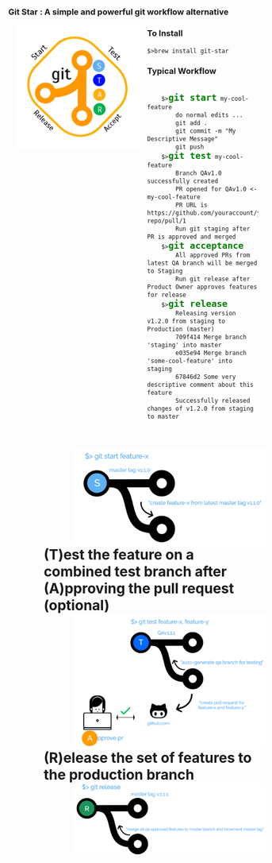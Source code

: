
<h3>Git Star : A simple and powerful git workflow alternative</h3>
<img src="logo.png" width="250" style="padding: 0 15px; float: left;">
<h3>To Install</h3>
<code>$>brew install git-star</code>
<h3>Typical Workflow</h3>
<pre><code>
	$><font color="green" size="4"><b>git start</b></font> my-cool-feature
		do normal edits ... 
		git add .
		git commit -m "My Descriptive Message"
		git push
	$><font color="green" size="4"><b>git test</b></font> my-cool-feature
		Branch QAv1.0 successfully created
		PR opened for QAv1.0 <- my-cool-feature
		PR URL is https://github.com/youraccount/your-repo/pull/1
		Run git staging after PR is approved and merged
	$><font color="green" size="4"><b>git acceptance</b></font>
		All approved PRs from latest QA branch will be merged to Staging
		Run git release after Product Owner approves features for release
	$><font color="green" size="4"><b>git release</b></font>
		Releasing version v1.2.0 from staging to Production (master)
		709f414 Merge branch 'staging' into master
		e035e94 Merge branch 'some-cool-feature' into staging
		67846d2 Some very descriptive comment about this feature
		Successfully released changes of v1.2.0 from staging to master 
</code>
</pre>
<p>


<ul>
	<li type="none">
		<h1>
			<ul>
				<li type="none"><!-- <b>(S)</b>tart a feature//-->
					<ul>
						<li type="none"><img src="git-start.png" zwidth="450" style="padding: 0 15px; float: left;">
						</li>
					</ul>
				</li>
				<li type="none">(T)</b>est the feature on a combined test branch after <b>(A)</b>pproving the pull request (optional)
					<ul>
						<li type="none"><img src="git-test.png" zwidth="450" style="padding: 0 15px; float: left;">
						</li>
					</ul>
				</li>
				<li type="none">(R)</b>elease the set of features to the production branch
					<ul>
						<li type="none"><img src="git-release.png" zwidth="75%" style="padding: 0 15px; float: left;">
						</li>
					</ul>
				</li>
		</h1>		
	</li>
</ul>
